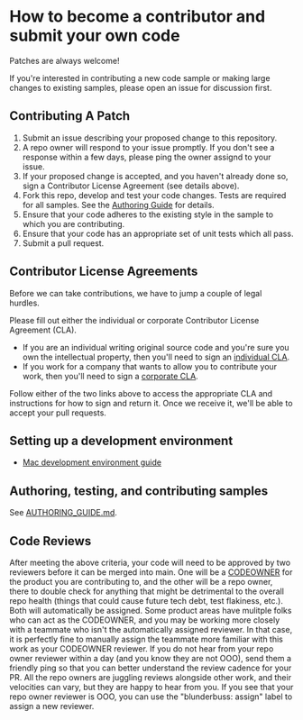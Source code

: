 
# How to become a contributor and submit your own code

Patches are always welcome!

If you're interested in contributing a new code sample or making large changes to existing samples,
please open an issue for discussion first.

## Contributing A Patch

1. Submit an issue describing your proposed change to this repository.
2. A repo owner will respond to your issue promptly. If you don't see a response within
   a few days, please ping the owner assignd to your issue.
3. If your proposed change is accepted, and you haven't already done so, sign a
   Contributor License Agreement (see details above).
4. Fork this repo, develop and test your code changes. Tests are required for all
   samples. See the [Authoring Guide](AUTHORING_GUIDE.md) for details.
5. Ensure that your code adheres to the existing style in the sample to which
   you are contributing.
6. Ensure that your code has an appropriate set of unit tests which all pass.
7. Submit a pull request.

## Contributor License Agreements

Before we can take contributions, we have to jump a couple of legal hurdles.

Please fill out either the individual or corporate Contributor License
Agreement (CLA).

  * If you are an individual writing original source code and you're sure you
    own the intellectual property, then you'll need to sign an [individual CLA](https://developers.google.com/open-source/cla/individual).
  * If you work for a company that wants to allow you to contribute your work,
    then you'll need to sign a [corporate CLA](https://developers.google.com/open-source/cla/corporate).

Follow either of the two links above to access the appropriate CLA and
instructions for how to sign and return it. Once we receive it, we'll
be able to accept your pull requests.

## Setting up a development environment

* [Mac development environment guide](MAC_SETUP.md)

## Authoring, testing, and contributing samples

See [AUTHORING_GUIDE.md](AUTHORING_GUIDE.md).

## Code Reviews

After meeting the above criteria, your code will need to be approved by two reviewers before it can be merged into main. One will be a [CODEOWNER](.github/CODEOWNERS) for the product you are contributing to, and the other will be a repo owner, there to double check for anything that might be detrimental to the overall repo health (things that could cause future tech debt, test flakiness, etc.). Both will automatically be assigned. Some product areas have mulitple folks who can act as the CODEOWNER, and you may be working more closely with a teammate who isn't the automatically assigned reviewer. In that case, it is perfectly fine to manually assign the teammate more familiar with this work as your CODEOWNER reviewer. If you do not hear from your repo owner reviewer within a day (and you know they are not OOO), send them a friendly ping so that you can better understand the review cadence for your PR. All the repo owners are juggling reviews alongside other work, and their velocities can vary, but they are happy to hear from you. If you see that your repo owner reviewer is OOO, you can use the "blunderbuss: assign" label to assign a new reviewer.
